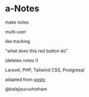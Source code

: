 # a-Notes

make notes 

multi-user

like tracking

"what does this red button do"

(deletes notes !)



Laravel, PHP, Tailwind CSS, Postgresql

adapted from [posty](github.com/codecourse/posty-traversy-media)

@balajipurushotham